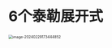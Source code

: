 # 6个泰勒展开式

<img src="https://cvp.oss-cn-shanghai.aliyuncs.com/picgo/202402291734154.png" alt="image-20240229173444852" style="zoom:50%;" />
